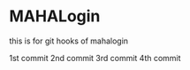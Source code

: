 # MAHALogin
this is for git hooks  of mahalogin

1st commit
2nd commit
3rd commit
4th commit







